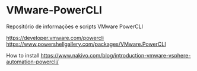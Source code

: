# VMware-PowerCLI
Repositório de informações e scripts VMware PowerCLI

https://developer.vmware.com/powercli
https://www.powershellgallery.com/packages/VMware.PowerCLI

How to install
https://www.nakivo.com/blog/introduction-vmware-vsphere-automation-powercli/
